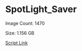 # SpotLight_Saver

Image Count: 1470

Size: 1.156 GB

[Script Link](https://github.com/liuyal/Archive/blob/master/Python/Utilities/Miscellaneous/spotlight_saver.py)